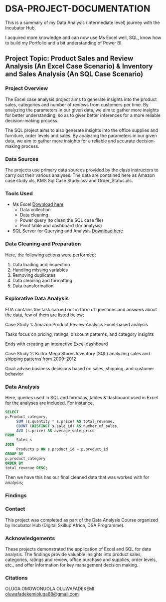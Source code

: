 # DSA-PROJECT-DOCUMENTATION

This is a summary of my Data Analysis (intermediate level) journey with the Incubator Hub. 

I acquired more knowledge and can now use Ms Excel well, SQL, know how to build my Portfolio and a bit understanding of Power BI.


## Project Topic:  Product Sales and Review Analysis (An Excel Case Scenario) & Inventory and Sales Analysis (An SQL Case Scenario)

### Project Overview

The Excel case analysis project aims to generate insights into the product sales, categories and number of reviews from customers per time. By analyzing the parameters in our given data, we aim to gather more insights for better understanding, so as to giver better inferences for a more reliable decision-making process.

The SQL project aims to also generate insights into the office supplies and furniture, order levels and sales. By analyzing the parameters in our given data, we aim to gather more insights for a reliable and accurate decision-making process.

### Data Sources
The projects use primary data sources provided by the class instructors to carry out their various analyses. The data are contained here as Amazon case study.xls, KMS Sql Case Study.csv and Order_Status.xls.

### Tools Used
- Ms Excel [Download here](https://www.microsoft.com)
    - Data collection
    - Data cleaning
    - Power query (to clean the SQL case file)
    - Pivot table and dashboard (for analysis)
- SQL Server for Querying and Analysis [Download here](https://learn.microsoft.com/en-us/ssms/install/install)

### Data Cleaning and Preparation
Here, the following actions were performed;
1.	Data loading and inspection
2.	Handling missing variables
3.	Removing duplicates
4.	Data cleaning and formatting
5.	Data transformation

### Explorative Data Analysis
EDA contains the task carried out in form of questions and answers about the data, few of them are listed below;

Case Study 1: Amazon Product Review Analysis
Excel-based analysis

Tasks focus on pricing, ratings, discount patterns, and category insights

Ends with creating an interactive Excel dashboard

Case Study 2: Kultra Mega Stores Inventory (SQL)
analyzing sales and shipping patterns from 2009–2012

Goal: advise business decisions based on sales, shipping, and customer behavior
  
### Data Analysis
Here, queries used in SQL and formulas, tables & dashboard used in Excel for the analyses are included.
For instance,
```sql
SELECT
p.Product_category,
     SUM (s.quantity * s.price) AS total_revenue,
     COUNT (DISTINCT s.sale_id) AS number_of_sales,
     AVG (s.price) AS average_sale_price
FROM
     Sales s
JOIN
     Products p ON s.product_id = p.product_id
GROUP BY
p.product_category
ORDER BY
total_revenue DESC;
```
Then we have this has our final cleaned data that was worked with for analysis;

### Findings

### Contact
This project was completed as part of the Data Analysis Course organized by Incubator Hub (Digital Skillup Africa, DSA Programme).

### Acknowledgements
These projects demonstrated the application of Excel and SQL for data analysis. The findings provide valuable insights into product sales, categories, ratings and review, office purchase and supplies, order levels, etc., and offer information for key management decision making.

### Citations
OLUGA OMOWONUOLA OLUWAFADEKEMI
oluwafadekemioluga88@gmail.com






